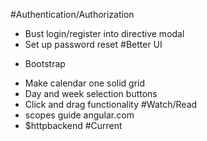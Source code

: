 #Authentication/Authorization
- Bust login/register into directive modal
- Set up password reset
#Better UI
* Bootstrap
- Make calendar one solid grid
- Day and week selection buttons
- Click and drag functionality
#Watch/Read
- scopes guide angular.com
- $httpbackend
#Current

